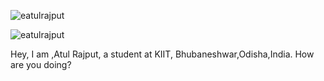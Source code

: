 <p><img align="center" src="https://github-readme-stats.vercel.app/api/top-langs?username=eatulrajput&show_icons=true&locale=en&layout=compact" alt="eatulrajput" /></p>

<p><img align="center" src="https://github-readme-streak-stats.herokuapp.com/?user=eatulrajput&" alt="eatulrajput" /></p>
<p>Hey, I am ,Atul Rajput, a student at KIIT, Bhubaneshwar,Odisha,India. How are you doing?</p>

